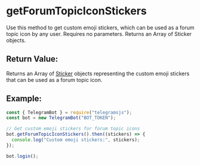 # getForumTopicIconStickers

Use this method to get custom emoji stickers, which can be used as a forum topic icon by any user. Requires no parameters. Returns an Array of Sticker objects.

## Return Value:

Returns an Array of [Sticker](https://core.telegram.org/bots/api#sticker) objects representing the custom emoji stickers that can be used as a forum topic icon.

## Example:

```javascript
const { TelegramBot } = require("telegramsjs");
const bot = new TelegramBot("BOT_TOKEN");

// Get custom emoji stickers for forum topic icons
bot.getForumTopicIconStickers().then((stickers) => {
  console.log("Custom emoji stickers:", stickers);
});

bot.login();
```
